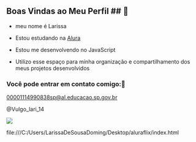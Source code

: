 ## Boas Vindas ao Meu Perfil ## 🖤

- meu nome é Larissa

* Estou estudando na [Alura](https://alura.com.br)

- Estou me desenvolvendo no JavaScript

- Utilizo esse espaço para minha organização e compartilhamento dos meus projetos desenvolvidos
  
### Você pode entrar em contato comigo:📧
00001114990838sp@al.educacao.sp.gov.br

@Vulgo_lari_14

![](https://media1.tenor.com/m/CzaHhPyIR8gAAAAC/rosy00.gif)


file:///C:/Users/LarissaDeSousaDoming/Desktop/aluraflix/index.html

